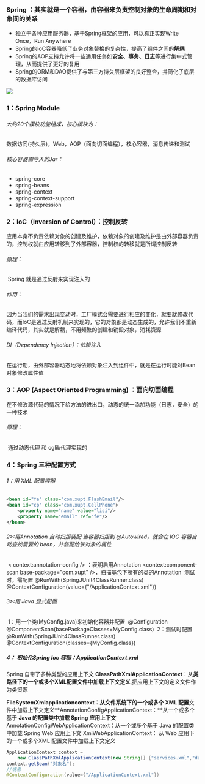 ### Spring ：其实就是一个容器，由容器来负责控制对象的生命周期和对象间的关系

- 独立于各种应用服务器，基于Spring框架的应用，可以真正实现Write Once，Run Anywhere
- Spring的IoC容器降低了业务对象替换的复杂性，提高了组件之间的**解耦**
- Spring的AOP支持允许将一些通用任务如**安全、事务、日志**等进行集中式管理，从而提供了更好的复用
- Spring的ORM和DAO提供了与第三方持久层框架的良好整合，并简化了底层的数据库访问

![](https://github.com/likang315/Java-and-Middleware/blob/master/Spring/Spring/spring-module.png?raw=true)

### 1：Spring Module

###### 	大约20个模块功能组成，核心模块为：

​		数据访问(持久层)，Web，AOP（面向切面编程），核心容器，消息传递和测试

###### 	核心容器需导入的Jar：

- spring-core
- spring-beans
- spring-context
- spring-context-support
- spring-expression

### 2：IoC（Inversion of Control）：控制反转

​		应用本身不负责依赖对象的创建及维护，依赖对象的创建及维护是由外部容器负责的，控制权就由应用转移到了外部容器，控制权的转移就是所谓控制反转

###### 原理：

​	Spring 就是通过反射来实现注入的

###### 作用：

​	因为当我们的需求出现变动时，工厂模式会需要进行相应的变化，就要就修改代码，而IoC是通过反射机制来实现的，它的对象都是动态生成的，允许我们不重新编译代码，其实就是解耦，不用频繁的创建和销毁对象，消耗资源

###### DI（Dependency Injection）：依赖注入

​	在运行期，由外部容器动态地将依赖对象注入到组件中，就是在运行时能对Bean对象修改属性值

### 3：AOP (Aspect Oriented Programming) ：面向切面编程

​	在不修改源代码的情况下给方法的进出口，动态的统一添加功能（日志，安全）的一种技术

###### 原理：

​	通过动态代理 和 cglib代理实现的

### 4：Spring 三种配置方式

######    1：用 XML 配置容器

```xml
<bean id="fe" class="com.xupt.FlashEmail"/>
<bean id="cp" class="com.xupt.CellPhone">
    <property name="name" value="lisi"/>
    <property name="email" ref="fe"/>
</bean>
```

######    2>:用Annotation 自动扫描装配 当容器扫描到 @Autowired，就会在 IOC 容器自动查找需要的 bean，并装配给该对象的属性

​	< context:annotation-config />  ：表明启用Annotation
​	<context:component-scan base-package="com.xupt" />，扫描基包下所有的类的Annotation
​	测试时，需配置
​		@RunWith(SpringJUnit4ClassRunner.class)
​		@ContextConfiguration(value={"/ApplicationContext.xml"})

######    3>:用 Java 显式配置

​	1：用一个类(MyConfig.java)来初始化容器并配置
​		@Configuration
​		@ComponentScan(basePackageClasses=MyConfig.class)
​	2：测试时配置
​		@RunWith(SpringJUnit4ClassRunner.class)
​		@ContextConfiguration(classes={MyConfig.class})



##### 4： 初始化Spring Ioc 容器：ApplicationContext.xml

Spring 自带了多种类型的应用上下文
**ClassPathXmlApplicationContext**：从**类路径下的一个或多个XML配置文件中加载上下文定义**,把应用上下文的定义文件作为类资源

**FileSystemXmlapplicationcontext：从文件系统下的一个或多个 XML 配置**文件中加载上下文定义**AnnotationConfigApplicationContext：**从一个或多个基于 **Java 的配置类中加载 Spring 应用上下文**
AnnotationConfigWebApplicationContext：从一个或多个基于 Java 的配置类中加载 Spring Web 应用上下文
XmlWebApplicationContext： 从 Web 应用下的一个或多个XML 配置文件中加载上下文定义

```java
ApplicationContext context =
    new ClassPathXmlApplicationContext(new String[] {"services.xml","daos.xml"});
context.getBean("对象名");
//或者
@ContextConfiguration(value={"/ApplicationContext.xml"})
```

